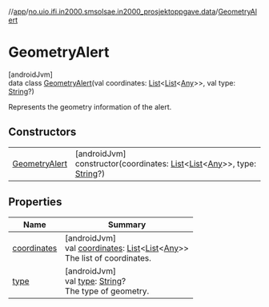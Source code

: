 //[app](../../../index.md)/[no.uio.ifi.in2000.smsolsae.in2000_prosjektoppgave.data](../index.md)/[GeometryAlert](index.md)

# GeometryAlert

[androidJvm]\
data class [GeometryAlert](index.md)(val coordinates: [List](https://kotlinlang.org/api/latest/jvm/stdlib/kotlin.collections/-list/index.html)&lt;[List](https://kotlinlang.org/api/latest/jvm/stdlib/kotlin.collections/-list/index.html)&lt;[Any](https://kotlinlang.org/api/latest/jvm/stdlib/kotlin/-any/index.html)&gt;&gt;, val type: [String](https://kotlinlang.org/api/latest/jvm/stdlib/kotlin/-string/index.html)?)

Represents the geometry information of the alert.

## Constructors

| | |
|---|---|
| [GeometryAlert](-geometry-alert.md) | [androidJvm]<br>constructor(coordinates: [List](https://kotlinlang.org/api/latest/jvm/stdlib/kotlin.collections/-list/index.html)&lt;[List](https://kotlinlang.org/api/latest/jvm/stdlib/kotlin.collections/-list/index.html)&lt;[Any](https://kotlinlang.org/api/latest/jvm/stdlib/kotlin/-any/index.html)&gt;&gt;, type: [String](https://kotlinlang.org/api/latest/jvm/stdlib/kotlin/-string/index.html)?) |

## Properties

| Name | Summary |
|---|---|
| [coordinates](coordinates.md) | [androidJvm]<br>val [coordinates](coordinates.md): [List](https://kotlinlang.org/api/latest/jvm/stdlib/kotlin.collections/-list/index.html)&lt;[List](https://kotlinlang.org/api/latest/jvm/stdlib/kotlin.collections/-list/index.html)&lt;[Any](https://kotlinlang.org/api/latest/jvm/stdlib/kotlin/-any/index.html)&gt;&gt;<br>The list of coordinates. |
| [type](type.md) | [androidJvm]<br>val [type](type.md): [String](https://kotlinlang.org/api/latest/jvm/stdlib/kotlin/-string/index.html)?<br>The type of geometry. |
